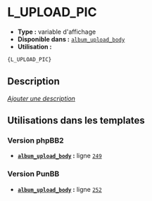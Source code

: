 # L_UPLOAD_PIC
* __Type :__ variable d'affichage
* __Disponible dans :__ [`album_upload_body`](../tpl/var/album_upload_body.md#readme)
* __Utilisation :__

```html
{L_UPLOAD_PIC}
```

## Description
[*Ajouter une description*](https://fa-tvars.appspot.com/var/L_UPLOAD_PIC)

## Utilisations dans les templates

### Version phpBB2
* __[`album_upload_body`](../tpl/var/album_upload_body.md#readme) :__ ligne [`249`](../tpl/src/subsilver/album_upload_body.tpl#L249)

### Version PunBB
* __[`album_upload_body`](../tpl/var/album_upload_body.md#readme) :__ ligne [`252`](../tpl/src/punbb/album_upload_body.tpl#L252)